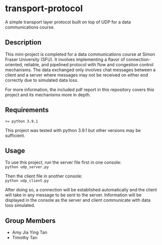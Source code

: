 # transport-protocol
A simple transport layer protocol built on top of UDP for a data communications course. 

## Description
This mini-project is completed for a data communications course at Simon Fraser University (SFU). It involves implementing a flavor of connection-oriented, reliable, and pipelined protocol with flow and congestion control mechanisms. The data exchanged only involves chat messages between a client and a server where messages may not be received on either end correctly due to simulated data loss. 

For more information, the included pdf report in this repository covers this project and its mechanisms more in depth.

## Requirements
``>= python 3.9.1``

This project was tested with python 3.9.1 but other versions may be sufficient.  

## Usage
To use this project, run the server file first in one console: <br/>
``python udp_server.py``<br/>

Then the client file in another console: <br/>
``python udp_client.py``

After doing so, a connection will be established automatically and the client will take in any message to be sent to the server. Information will be displayed in the console as the server and client communicate with data loss simulated.

## Group Members
- Amy Jia Ying Tan
- Timothy Tan

